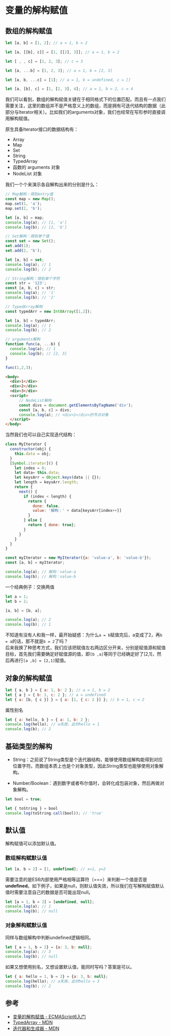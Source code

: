 # 变量的解构赋值

## 数组的解构赋值
```javascript
let [a, b] = [1, 2]; // a = 1, b = 2

let [a, [[b], c]] = [1, [[2], 3]]; // a = 1, b = 2

let [ , , c] = [1, 2, 3]; // c = 3

let [a, ...b] = [1, 2, 3]; // a = 1, b = [2, 3]

let [a, b, ...c] = [1]; // a = 1, b = undefined, c = []

let [a, [b], c] = [1, [2, 3], 4]; // a = 1, b = 2, c = 4
```
我们可以看到，数组的解构赋值关键在于相同格式下的位置匹配。而且有一点我们需要关注，这里的数组并不是严格意义上的数组，而是拥有可迭代结构的数据（此部分与Iterator相关）。比如我们的arguments对象，我们也经常在写形参时直接调用解构赋值。

原生具备Iterator接口的数据结构有：
* Array
* Map
* Set
* String
* TypedArray
* 函数的 arguments 对象
* NodeList 对象

我们一个个来演示各自解构出来的分别是什么：
```javascript
// Map解构：得到entry值
const map = new Map();
map.set(1, 'a');
map.set(2, 'b');

let [a, b] = map;
console.log(a); // [1, 'a']
console.log(b); // [2, 'b']
```

```javascript
// Set解构：得到单个值
const set = new Set();
set.add(1);
set.add(2, 'b');

let [a, b] = set;
console.log(a); // 1
console.log(b); // 2
```

```javascript
// String解构：得到单个字符
const str = '123';
const [a, b, c] = str;
console.log(a); // '1'
console.log(b); // '2'
```

```javascript
// TypedArray解构
const typedArr = new Int8Array([1,2]);

let [a, b] = typedArr;
console.log(a); // 1
console.log(b); // 2
```

```javascript
// arguments解构
function func(a, ...b) {
  console.log(a); // 1
  console.log(b); // [2, 3]
}

func(1,2,3);
```

```html
<body>
  <div>1</div>
  <div>2</div>
  <div>3</div>
  <script>
      // NodeList解构
      const divs = document.getElementsByTagName('div');
      const [a, b, c] = divs;
      console.log(a); // <div>1</div>的节点对象
  </script>
</body>
```

当然我们也可以自己实现迭代结构：
```javascript
class MyIterator {
  constructor(obj) {
    this.data = obj;
  }
  [Symbol.iterator]() {
    let index = 0;
    let data= this.data;
    let keysArr = Object.keys(data || {});
    let length = keysArr.length;
    return {
      next() {
        if (index < length) {
          return {
            done: false,
            value: '解构：' + data[keysArr[index++]]
          }
        } else {
          return { done: true};
        }
      }
    }
  }
}

const myIterator = new MyIterator({a: 'value-a', b: 'value-b'});
const [a, b] = myIterator;

console.log(a); // 解构：value-a
console.log(b); // 解构：value-b
```



一个经典例子：交换两值
```javascript
let a = 1;
let b = 2;

[a, b] = [b, a];

console.log(a); // 2
console.log(b); // 1

```
不知道有没有人和我一样，最开始疑惑：为什么`a = b`赋值完后，a变成了2，再`b = a`的话，那不就是`b = 2`了吗？  
后来我换了种思考方式，我们应该把赋值左右两边区分开来，分别是赋值源和赋值目标，首先我们需要确定好赋值源的值，即`[b ,a]`等同于已经确定好了[2,1]，然后再进行`[a ,b] = [2,1]`赋值。


## 对象的解构赋值
```javascript
let { a, b } = { a: 1, b: 2 }; // a = 1, b = 2
let { a } = { b: 1, c: 2 }; // a = undefined
let { a: [b, { c }] } = { a: [1, { c: 2 }] }; // b = 1, c = 2
```
属性别名
```javascript
let { a: hello, b } = { a: 1, b: 2 };
console.log(hello); // a失效，此时hello = 1
console.log(b); // 2
```


## 基础类型的解构
* String：之前说了String类型是个迭代器结构，能够使用数组解构能得到对应位置字符。而数组本质上也是个对象类型，因此String类型也能够使用对象解构。

* Number/Boolean：遇到数字或者布尔值时，会转化成包装对象，然后再做对象解构。
```javascript
let bool = true;

let { toString } = bool
console.log(toString.call(bool)); // 'true'
```

## 默认值
解构赋值可以添加默认值。

### 数组解构赋默认值
```javascript
let [a, b = 2] = [1, undefined]; // x=1, y=2
```

需要注意的是ES6内部使用严格相等运算符（===）来判断一个值是否是**undefined**。如下例子，如果是null，则默认值失效，所以我们在写解构赋值默认值时需要注意自己的数据是否可能出现null。
```javascript
let [a = 1, b = 2] = [undefined, null];
console.log(a); // 1
console.log(b); // null
```

### 对象解构赋默认值
同样与数组解构中判断undefined逻辑相同。
```javascript
let { a = 1, b = 2} = {a: 3, b: null};
console.log(a); // 3
console.log(b); // null
```

如果又想使用别名，又想设置默认值，能同时写吗？答案是可以。
```javascript
let { a: hello = 1, b = 2} = {a: 3, b: null};
console.log(hello); // a失效，此时hello = 3
console.log(b); // 2
```

## 参考
* [变量的解构赋值 - ECMAScript6入门](https://es6.ruanyifeng.com/#docs/destructuring)  
* [TypedArray - MDN](https://developer.mozilla.org/zh-CN/docs/Web/JavaScript/Reference/Global_Objects/TypedArray)  
* [迭代器和生成器 - MDN](https://developer.mozilla.org/zh-CN/docs/Web/JavaScript/Guide/Iterators_and_Generators)